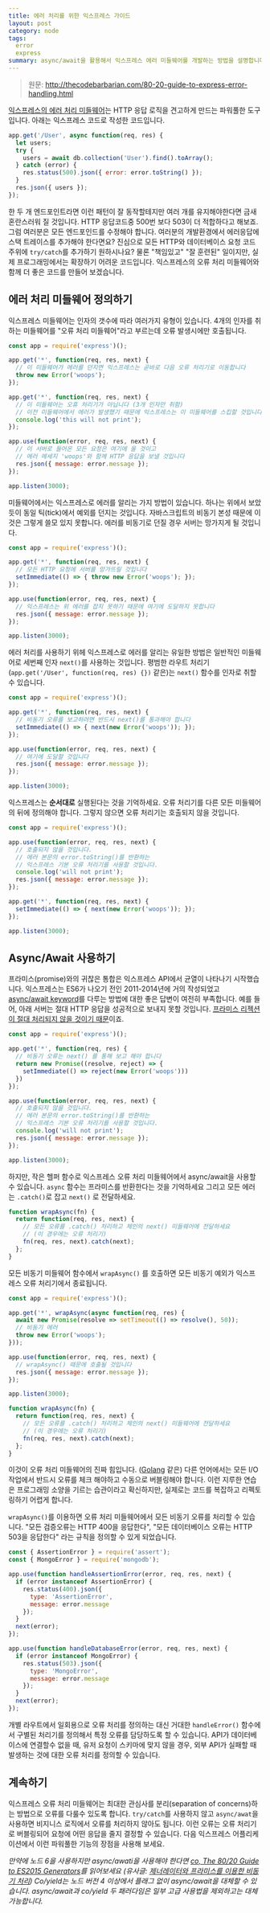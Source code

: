 ```yaml
---
title: 에러 처리를 위한 익스프레스 가이드 
layout: post
category: node
tags:
  error
  express
summary: async/await을 활용해서 익스프레스 에러 미들웨어를 개발하는 방법을 설명합니다 
---
```


> 원문: http://thecodebarbarian.com/80-20-guide-to-express-error-handling.html

[익스프레스의 에러 처리 미들웨어](http://expressjs.com/en/guide/error-handling.html)는 HTTP 응답 로직을 견고하게 만드는 파워풀한 도구입니다. 아래는 익스프레스 코드로 작성한 코드입니다.

```js
app.get('/User', async function(req, res) {
  let users;
  try {
    users = await db.collection('User').find().toArray();
  } catch (error) {
    res.status(500).json({ error: error.toString() });
  }
  res.json({ users });
});
``` 

한 두 개 엔드포인트라면 이런 패턴이 잘 동작할테지만 여러 개를 유지해야한다면 금새 혼란스러워 질 것입니다. HTTP 응답코드중 500번 보다 503이 더 적합하다고 해보죠. 그럼 여러분은 모든 엔드포인드를 수정해야 합니다. 여러분의 개발환경에서 에러응답에 스택 트레이스를 추가해야 한다면요? 진심으로 모든 HTTP와 데이터베이스 요청 코드 주위에 `try/catch`를 추가하기 원하시나요? 물론 "책임있고" "잘 훈련된" 일이지만, 실제 프로그래밍에서는 확장하기 어려운 코드입니다. 익스프레스의 오류 처리 미들웨어와 함께 더 좋은 코드를 만들어 보겠습니다.

## 에러 처리 미들웨어 정의하기 

익스프레스 미들웨어는 인자의 갯수에 따라 여러가지 유형이 있습니다. 4개의 인자를 취하는 미들웨어를 "오류 처리 미들웨어"라고 부르는데 오류 발생시에만 호출됩니다.

```js
const app = require('express')();

app.get('*', function(req, res, next) {
  // 이 미들웨어가 에러를 던지면 익스프레스는 곧바로 다음 오류 처리기로 이동합니다 
  throw new Error('woops');
});

app.get('*', function(req, res, next) {
  // 이 미들웨어는 오휴 처리기가 아닙니다 (3개 인자만 취함)
  // 이전 미들웨어에서 에러가 발생했기 때문에 익스프레스는 이 미들웨어를 스킵할 것입니다. 
  console.log('this will not print');
});

app.use(function(error, req, res, next) {
  // 이 서버로 들어온 모든 요청은 여기에 올 것이고 
  // 에러 메세지 'woops'와 함께 HTTP 응답을 보낼 것입니다 
  res.json({ message: error.message });
});

app.listen(3000);
```

미들웨어에서는 익스프레스로 에러를 알리는 가지 방법이 있습니다. 하나는 위에서 보았듯이 동일 틱(tick)에서 예외를 던지는 것입니다. 자바스크립트의 비동기 본성 때문에 이것은 그렇게 쓸모 있지 못합니다. 에러를 비동기로 던질 경우 서버는 망가지게 될 것입니다. 

```js
const app = require('express')();

app.get('*', function(req, res, next) {
  // 모든 HTTP 요청에 서버를 망가뜨릴 것입니다 
  setImmediate(() => { throw new Error('woops'); });
});

app.use(function(error, req, res, next) {
  // 익스프레스는 위 에러를 잡지 못하기 때문에 여기에 도달하지 못합니다 
  res.json({ message: error.message });
});

app.listen(3000);
```

에러 처리를 사용하기 위헤 익스프레스로 에러를 알리는 유일한 방법은 일반적인 미들웨어로 세번째 인자 `next()`를 사용하는 것입니다. 평범한 라우트 처리기 (`app.get('/User', function(req, res) {})` 같은)는 `next()` 함수를 인자로 취할 수 있습니다. 

```js
const app = require('express')();

app.get('*', function(req, res, next) {
  // 비동기 오류를 보고하려면 반드시 next()를 통과해야 합니다 
  setImmediate(() => { next(new Error('woops')); });
});

app.use(function(error, req, res, next) {
  // 여기에 도달할 것입니다 
  res.json({ message: error.message });
});

app.listen(3000);
```

익스프레스는 **순서대로** 실행된다는 것을 기억하세요. 오류 처리기를 다른 모든 미들웨어의 뒤에 정의해야 합니다. 그렇지 않으면 오류 처리기는 호출되지 않을 것입니다.

```js
const app = require('express')();

app.use(function(error, req, res, next) {
  // 호출되지 않을 것입니다. 
  // 에러 본문의 error.toString()를 반환하는  
  // 익스프레스 기본 오류 처리기를 사용할 것입니다. 
  console.log('will not print');
  res.json({ message: error.message });
});

app.get('*', function(req, res, next) {
  setImmediate(() => { next(new Error('woops')); });
});

app.listen(3000);

```

## Async/Await 사용하기 

프라미스(promise)와의 귀찮은 통합은 익스프레스 API에서 균열이 나타나기 시작했습니다. 익스프레스는 ES6가 나오기 전인 2011-2014년에 거의 작성되었고 [async/await keyword](http://thecodebarbarian.com/80-20-guide-to-async-await-in-node.js)를 다루는 방법에 대한 좋은 답변이 여전히 부족합니다. 예를 들어, 아래 서버는 절대 HTTP 응답을 성공적으로 보내지 못할 것입니다. [프라미스 리젝션이 절대 처리되지 않을 것이기 때문](http://thecodebarbarian.com/unhandled-promise-rejections-in-node.js)이죠.

```js
const app = require('express')();

app.get('*', function(req, res) {
  // 비동기 오류는 next() 를 통해 보고 해야 합니다 
  return new Promise((resolve, reject) => {
    setImmediate(() => reject(new Error('woops')))
  })
});

app.use(function(error, req, res, next) {
  // 호출되지 않을 것입니다. 
  // 에러 본문의 error.toString()를 반환하는  
  // 익스프레스 기본 오류 처리기를 사용할 것입니다. 
  console.log('will not print');
  res.json({ message: error.message });
});

app.listen(3000);
```

하지만, 작은 헬퍼 함수로 익스프레스 오류 처리 미들웨어에서 async/await을 사용할 수 있습니다. `async` 함수는 프라미스를 반환한다는 것을 기억하세요 그리고 모든 에러는 `.catch()`로 잡고 `next()` 로 전달하세요.

```js
function wrapAsync(fn) {
  return function(req, res, next) {
    // 모든 오류를 .catch() 처리하고 체인의 next() 미들웨어에 전달하세요 
    // (이 경우에는 오류 처리기)
    fn(req, res, next).catch(next);
  };
}
```

모든 비동기 미들웨어 함수에서 `wrapAsync()` 를 호출하면 모든 비동기 예외가 익스프레스 오류 처리기에서 종료됩니다. 

```js
const app = require('express')();

app.get('*', wrapAsync(async function(req, res) {
  await new Promise(resolve => setTimeout(() => resolve(), 50));
  // 비동기 에러 
  throw new Error('woops');
}));

app.use(function(error, req, res, next) {
  // wrapAsync() 때문에 호출될 것입니다 
  res.json({ message: error.message });
});

app.listen(3000);

function wrapAsync(fn) {
  return function(req, res, next) {
    // 모든 오류를 .catch() 처리하고 체인의 next() 미들웨어에 전달하세요 
    // (이 경우에는 오류 처리기)
    fn(req, res, next).catch(next);
  };
}
```

이것이 오류 처리 미들웨어의 진짜 힘입니다. ([Golang](https://blog.golang.org/error-handling-and-go) 같은) 다른 언어에서는 모든 I/O 작업에서 반드시 오류를 체크 해야하고 수동으로 버블링해야 합니다. 이런 지루한 연습은 프로그래밍 소양을 기르는 습관이라고 확신하지만, 실제로는 코드를 복잡하고 리펙토링하기 어렵게 합니다. 

`wrapAsync()`를 이용하면 오류 처리 미들웨어에서 모든 비동기 오류를 처리할 수 있습니다. "모든 검증오류는 HTTP 400을 응답한다", "모든 데이터베이스 오류는 HTTP 503을 응답한다" 라는 규칙을 정의할 수 있게 되었습니다.

```js
const { AssertionError } = require('assert');
const { MongoError } = require('mongodb');

app.use(function handleAssertionError(error, req, res, next) {
  if (error instanceof AssertionError) {
    res.status(400).json({
      type: 'AssertionError',
      message: error.message
    });
  }
  next(error);
});

app.use(function handleDatabaseError(error, req, res, next) {
  if (error instanceof MongoError) {
    res.status(503).json({
      type: 'MongoError',
      message: error.message
    });
  }
  next(error);
});
```

개별 라우트에서 일회용으로 오류 처리를 정의하는 대신 거대한 `handleError()` 함수에서 구별된 처리기를 정의해서 특정 오류를 담당하도록 할 수 있습니다. API가 데이터베이스에 연결할수 없을 때, 유저 요청이 스키마에 맞지 않을 경우, 외부 API가 실패할 때 발생하는 것에 대한 오류 처리를 정의할 수 있습니다.

## 계속하기

익스프레스 오류 처리 미들웨어는 최대한 관심사를 분리(separation of concerns)하는 방법으로 오류를 다룰수 있도록 합니다. `try/catch`를 사용하지 않고 `async/awat`을 사용하면 비지니스 로직에서 오류를 처리하지 않아도 됩니다. 이런 오류는 오류 처리기로 버블링되어 요청에 어떤 응답을 줄지 결정할 수 있습니다. 다음 익스프레스 어플리케이션에서 이런 파워풀한 기능의 장점을 사용해 보세요.

*만약에 노드 6을 사용하지만 async/awati을 사용해야 한다면 [co, The 80/20 Guide to ES2015 Generators](http://es2015generators.com/)를 읽어보세요 (유사글: [제너레이터와 프라미스를 이용한 비동기 처리](/2016/12/15/coroutine.html)) Co/yield는 노드 버전 4 이상에서 플래그 없이 async/await을 대체할 수 있습니다. async/await과 co/yield 두 패러다임은 일부 고급 사용법을 제외하고는 대체 가능합니다.*